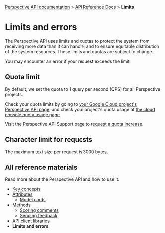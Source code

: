 [Perspective API documentation](../README.md) > [API Reference Docs](README.md) > **Limits**

# Limits and errors

The Perspective API uses limits and quotas to protect the system from receiving more data than it can handle, and to ensure equitable distribution of the system resources. These limits and quotas are subject to change.

You may encounter an error if your request exceeds the limit.

## Quota limit

By default, we set the quota to 1 query per second (QPS) for all Perspective projects.

Check your quota limits by going to [your Google Cloud project's Perspective API page](https://console.cloud.google.com/apis/api/commentanalyzer.googleapis.com/quotas), and check your project's quota usage at
[the cloud console quota usage page](https://console.cloud.google.com/iam-admin/quotas).

Visit the Perspective API Support page to [request a quota increase](https://support.perspectiveapi.com/s/request-quota-increase).

## Character limit for requests

The maximum text size per request is 3000 bytes.

## All reference materials

Read more about the Perspective API and how to use it.

* [Key concepts](key-concepts.md)
* [Attributes](models.md)
   * [Model cards](model-cards/README.md)
* [Methods](methods.md)
   * [Scoring comments](methods.md#scoring-comments-analyzecomment)
   * [Sending feedback](methods.md#sending-feedback-suggestcommentscore)
* [API client libraries](clients.md)
* **Limits and errors**
